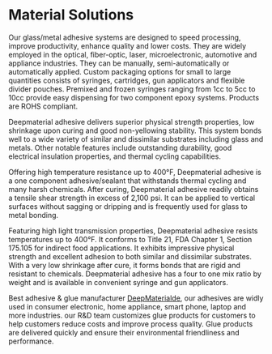 # Material Solutions

Our glass/metal adhesive systems are designed to speed processing, improve productivity, enhance quality and lower costs. They are widely employed in the optical, fiber-optic, laser, microelectronic, automotive and appliance industries. They can be manually, semi-automatically or automatically applied. Custom packaging options for small to large quantities consists of syringes, cartridges, gun applicators and flexible divider pouches. Premixed and frozen syringes ranging from 1cc to 5cc to 10cc provide easy dispensing for two component epoxy systems. Products are ROHS compliant.

Deepmaterial adhesive delivers superior physical strength properties, low shrinkage upon curing and good non-yellowing stability. This system bonds well to a wide variety of similar and dissimilar substrates including glass and metals. Other notable features include outstanding durability, good electrical insulation properties, and thermal cycling capabilities.

Offering high temperature resistance up to 400°F, Deepmaterial adhesive is a one component adhesive/sealant that withstands thermal cycling and many harsh chemicals. After curing, Deepmaterial adhesive readily obtains a tensile shear strength in excess of 2,100 psi. It can be applied to vertical surfaces without sagging or dripping and is frequently used for glass to metal bonding.

Featuring high light transmission properties, Deepmaterial adhesive resists temperatures up to 400°F. It conforms to Title 21, FDA Chapter 1, Section 175.105 for indirect food applications. It exhibits impressive physical strength and excellent adhesion to both similar and dissimilar substrates. With a very low shrinkage after cure, it forms bonds that are rigid and resistant to chemicals. Deepmaterial adhesive has a four to one mix ratio by weight and is available in convenient syringe and gun applicators.

Best adhesive & glue manufacturer [DeepMaterialde](https://www.deepmaterialde.com/), our adhesives are widly used in consumer electronic, home appliance, smart phone, laptop and more industries. our R&D team customizes glue products for customers to help customers reduce costs and improve process quality. Glue products are delivered quickly and ensure their environmental friendliness and performance.

